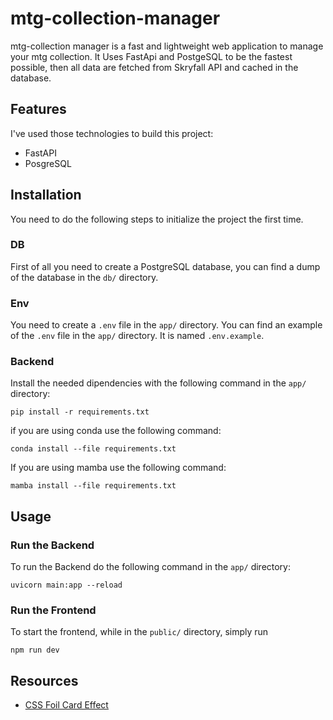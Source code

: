 # mtg-collection-manager
mtg-collection manager is a fast and lightweight web application to manage your mtg collection.
It Uses FastApi and PostgeSQL to be the fastest possible, then all data are fetched from Skryfall API and cached in the database.
## Features
I've used those technologies to build this project:
- FastAPI
- PosgreSQL
## Installation
You need to do the following steps to initialize the project the first time.
### DB
First of all you need to create a PostgreSQL database, you can find a dump of the database in the ```db/``` directory.
### Env
You need to create a ```.env``` file in the ```app/``` directory.
You can find an example of the ```.env``` file in the ```app/``` directory.
It is named ```.env.example```.
### Backend
Install the needed dipendencies with the following command in the ```app/``` directory:

```pip install -r requirements.txt```

if you are using conda use the following command:

```conda install --file requirements.txt```

If you are using mamba use the following command:

```mamba install --file requirements.txt```
## Usage
### Run the Backend
To run the Backend do the following command in the ```app/``` directory:

```uvicorn main:app --reload```
### Run the Frontend
To start the frontend, while in the ```public/``` directory, simply run

```npm run dev```
## Resources
- [CSS Foil Card Effect](https://deck-24abcd.netlify.app/)